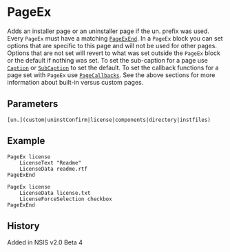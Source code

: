 # PageEx

Adds an installer page or an uninstaller page if the un. prefix was used. Every `PageEx` must have a matching [`PageExEnd`][1]. In a `PageEx` block you can set options that are specific to this page and will not be used for other pages. Options that are not set will revert to what was set outside the `PageEx` block or the default if nothing was set. To set the sub-caption for a page use [`Caption`][2] or [`SubCaption`][3] to set the default. To set the callback functions for a page set with `PageEx` use [`PageCallbacks`][4]. See the above sections for more information about built-in versus custom pages.

## Parameters

    [un.](custom|uninstConfirm|license|components|directory|instfiles)

## Example

    PageEx license
        LicenseText "Readme"
        LicenseData readme.rtf
    PageExEnd

    PageEx license
        LicenseData license.txt
        LicenseForceSelection checkbox
    PageExEnd

## History

Added in NSIS v2.0 Beta 4

[1]: PageExEnd.md
[2]: Caption.md
[3]: SubCaption.md
[4]: PageCallbacks.md
